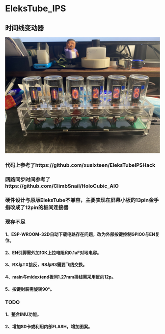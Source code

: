# EleksTube_IPS
## 时间线变动器

![EleksTube](https://github.com/xusixteen/EleksTube_IPS/blob/main/EleksTube_IPS.JPG)

### 代码上参考了https://github.com/xusixteen/EleksTubeIPSHack
### 网路同步时间参考了https://github.com/ClimbSnail/HoloCubic_AIO
### 硬件设计与原版EleksTube不兼容，主要表现在屏幕小板的13pin金手指改成了12pin的板间连接器



### 现存不足
#### 1、ESP-WROOM-32D自动下载电路存在问题，改为外部按键控制GPIO0与EN复位。
#### 2、EN引脚需外加10K上拉电阻和0.1uF对地电容。
#### 3、RX与TX接反，R8与R3需要飞线交换。
#### 4、main与midextend板间1.27mm排线需采用反向12p。
#### 5、按键封装需旋转90°。


### TODO
#### 1、整合IMU功能。
#### 2、增加SD卡或利用内部FLASH，增加图案。

